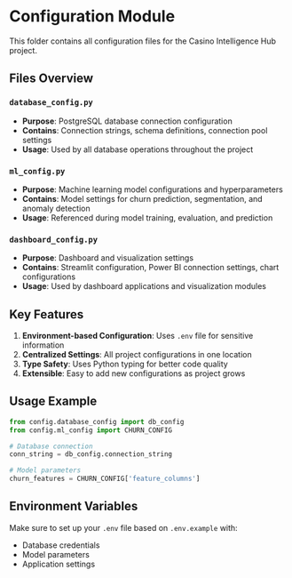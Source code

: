 # Configuration Module

This folder contains all configuration files for the Casino Intelligence Hub project.

## Files Overview

### `database_config.py`
- **Purpose**: PostgreSQL database connection configuration
- **Contains**: Connection strings, schema definitions, connection pool settings
- **Usage**: Used by all database operations throughout the project

### `ml_config.py`
- **Purpose**: Machine learning model configurations and hyperparameters
- **Contains**: Model settings for churn prediction, segmentation, and anomaly detection
- **Usage**: Referenced during model training, evaluation, and prediction

### `dashboard_config.py`
- **Purpose**: Dashboard and visualization settings
- **Contains**: Streamlit configuration, Power BI connection settings, chart configurations
- **Usage**: Used by dashboard applications and visualization modules

## Key Features

1. **Environment-based Configuration**: Uses `.env` file for sensitive information
2. **Centralized Settings**: All project configurations in one location
3. **Type Safety**: Uses Python typing for better code quality
4. **Extensible**: Easy to add new configurations as project grows

## Usage Example

```python
from config.database_config import db_config
from config.ml_config import CHURN_CONFIG

# Database connection
conn_string = db_config.connection_string

# Model parameters
churn_features = CHURN_CONFIG['feature_columns']
```

## Environment Variables

Make sure to set up your `.env` file based on `.env.example` with:
- Database credentials
- Model parameters
- Application settings 